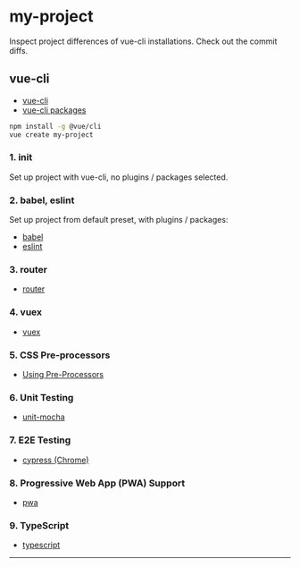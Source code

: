 # my-project

Inspect project differences of vue-cli installations.
Check out the commit diffs.

## vue-cli

* [vue-cli](https://cli.vuejs.org/)
* [vue-cli packages](https://github.com/vuejs/vue-cli/tree/dev/packages/%40vue)

```bash
npm install -g @vue/cli
vue create my-project
```

### 1. init

Set up project with vue-cli, no plugins / packages selected.

### 2. babel, eslint

Set up project from default preset, with plugins / packages:

* [babel](https://github.com/vuejs/vue-cli/tree/dev/packages/%40vue/cli-plugin-babel)
* [eslint](https://github.com/vuejs/vue-cli/tree/dev/packages/%40vue/cli-plugin-eslint)

### 3. router

* [router](https://router.vuejs.org/)

### 4. vuex

* [vuex](https://vuex.vuejs.org/)

### 5. CSS Pre-processors

* [Using Pre-Processors](https://vue-loader.vuejs.org/guide/pre-processors.html)

### 6. Unit Testing

* [unit-mocha](https://github.com/vuejs/vue-cli/tree/dev/packages/%40vue/cli-plugin-unit-mocha)

### 7. E2E Testing

* [cypress (Chrome)](https://github.com/vuejs/vue-cli/tree/dev/packages/%40vue/cli-plugin-e2e-cypress)

### 8. Progressive Web App (PWA) Support

* [pwa](https://github.com/vuejs/vue-cli/tree/dev/packages/%40vue/cli-plugin-pwa)

### 9. TypeScript

* [typescript](https://github.com/vuejs/vue-cli/tree/dev/packages/%40vue/eslint-config-typescript)


---


